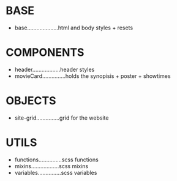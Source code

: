 # BASE

-   base....................html and body styles + resets

# COMPONENTS

-   header..................header styles
-   movieCard...............holds the synopisis + poster + showtimes

# OBJECTS

-   site-grid...............grid for the website

# UTILS

-   functions...............scss functions
-   mixins..................scss mixins
-   variables...............scss variables
